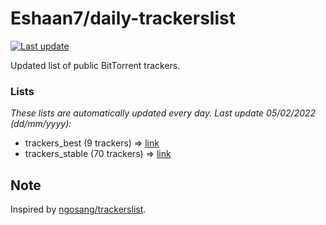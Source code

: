 
# Eshaan7/daily-trackerslist 

[![Last update](https://img.shields.io/badge/Last%20update-05/02/2022-blue.svg)](#)

Updated list of public BitTorrent trackers.

### Lists
*These lists are automatically updated every day. Last update 05/02/2022 (_dd/mm/yyyy_):*

* trackers_best (9 trackers) => [link](https://raw.githubusercontent.com/eshaan7/daily-trackerslist/master/trackers_best.txt)
* trackers_stable (70 trackers) => [link](https://raw.githubusercontent.com/eshaan7/daily-trackerslist/master/trackers_stable.txt)

## Note

Inspired by [ngosang/trackerslist](https://github.com/ngosang/trackerslist).
